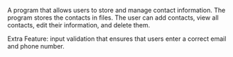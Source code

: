A program that allows users to store and manage contact information.
The program stores the contacts in files.
The user can add contacts, view all contacts, edit their information, and delete them.

Extra Feature: input validation that ensures that users enter a correct email and phone number.
